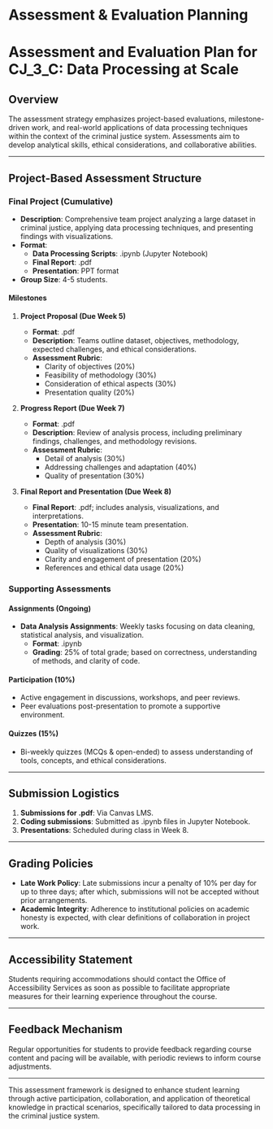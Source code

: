 Assessment & Evaluation Planning
================================

# Assessment and Evaluation Plan for CJ_3_C: Data Processing at Scale

## Overview
The assessment strategy emphasizes project-based evaluations, milestone-driven work, and real-world applications of data processing techniques within the context of the criminal justice system. Assessments aim to develop analytical skills, ethical considerations, and collaborative abilities.

---

## Project-Based Assessment Structure

### Final Project (Cumulative)
- **Description**: Comprehensive team project analyzing a large dataset in criminal justice, applying data processing techniques, and presenting findings with visualizations.
- **Format**: 
  - **Data Processing Scripts**: .ipynb (Jupyter Notebook)
  - **Final Report**: .pdf
  - **Presentation**: PPT format
- **Group Size**: 4-5 students.

#### Milestones
1. **Project Proposal (Due Week 5)**
   - **Format**: .pdf
   - **Description**: Teams outline dataset, objectives, methodology, expected challenges, and ethical considerations.
   - **Assessment Rubric**:
     - Clarity of objectives (20%)
     - Feasibility of methodology (30%)
     - Consideration of ethical aspects (30%)
     - Presentation quality (20%)

2. **Progress Report (Due Week 7)**
   - **Format**: .pdf
   - **Description**: Review of analysis process, including preliminary findings, challenges, and methodology revisions.
   - **Assessment Rubric**:
     - Detail of analysis (30%)
     - Addressing challenges and adaptation (40%)
     - Quality of presentation (30%)

3. **Final Report and Presentation (Due Week 8)**
   - **Final Report**: .pdf; includes analysis, visualizations, and interpretations.
   - **Presentation**: 10-15 minute team presentation.
   - **Assessment Rubric**:
     - Depth of analysis (30%)
     - Quality of visualizations (30%)
     - Clarity and engagement of presentation (20%)
     - References and ethical data usage (20%)

### Supporting Assessments
#### Assignments (Ongoing)
- **Data Analysis Assignments**: Weekly tasks focusing on data cleaning, statistical analysis, and visualization.
  - **Format**: .ipynb
  - **Grading**: 25% of total grade; based on correctness, understanding of methods, and clarity of code.

#### Participation (10%)
- Active engagement in discussions, workshops, and peer reviews. 
- Peer evaluations post-presentation to promote a supportive environment.

#### Quizzes (15%)
- Bi-weekly quizzes (MCQs & open-ended) to assess understanding of tools, concepts, and ethical considerations.

---

## Submission Logistics
1. **Submissions for .pdf**: Via Canvas LMS.
2. **Coding submissions**: Submitted as .ipynb files in Jupyter Notebook.
3. **Presentations**: Scheduled during class in Week 8.

---

## Grading Policies
- **Late Work Policy**: Late submissions incur a penalty of 10% per day for up to three days; after which, submissions will not be accepted without prior arrangements.
- **Academic Integrity**: Adherence to institutional policies on academic honesty is expected, with clear definitions of collaboration in project work.

---

## Accessibility Statement
Students requiring accommodations should contact the Office of Accessibility Services as soon as possible to facilitate appropriate measures for their learning experience throughout the course.

---

## Feedback Mechanism
Regular opportunities for students to provide feedback regarding course content and pacing will be available, with periodic reviews to inform course adjustments.

---

This assessment framework is designed to enhance student learning through active participation, collaboration, and application of theoretical knowledge in practical scenarios, specifically tailored to data processing in the criminal justice system.